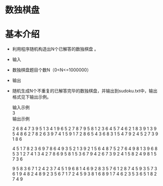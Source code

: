 数独棋盘
=========

基本介绍
=========
* 利用程序随机构造出N个已解答的数独棋盘 。
* 输入
* 数独棋盘题目个数N（0<N<=1000000）
* 输出
* 随机生成N个不重复的已解答完毕的数独棋盘，并输出到sudoku.txt中，输出格式见下输出示例。

  输入示例<br>
   3<br>
  输出示例<br>
  
    2 6 8 4 7 3 9 5 1
    3 4 1 9 6 5 2 7 8
    7 9 5 8 1 2 3 6 4
    5 7 4 6 2 1 8 3 9
    1 3 9 5 4 8 6 2 7
    8 2 6 3 9 7 4 1 5
    9 1 7 2 8 6 5 4 3
    6 8 3 1 5 4 7 9 2
    4 5 2 7 3 9 1 8 6

    4 5 1 7 8 2 3 6 9
    7 8 6 4 9 3 5 2 1
    3 9 2 1 5 6 4 8 7
    5 2 7 6 4 9 8 1 3
    9 6 8 5 3 1 2 7 4
    1 3 4 2 7 8 6 9 5
    8 1 5 3 6 7 9 4 2
    6 7 3 9 2 4 1 5 8
    2 4 9 8 1 5 7 3 6

    9 5 8 3 6 7 1 2 4
    2 3 7 4 5 1 9 6 8
    1 4 6 9 2 8 3 5 7
    6 1 2 8 7 4 5 9 3
    5 7 3 6 1 9 4 8 2
    4 8 9 2 3 5 6 7 1
    7 2 4 5 9 3 8 1 6
    8 9 1 7 4 6 2 3 5
    3 6 5 1 8 2 7 4 9
